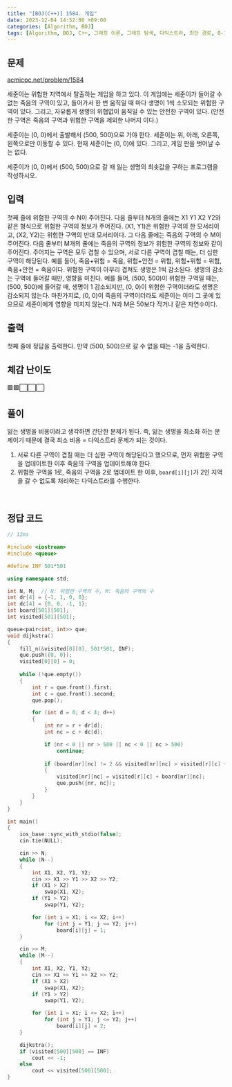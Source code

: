 ```yaml
---
title: "[BOJ(C++)] 1584. 게임"
date: 2023-12-04 14:52:00 +09:00
categories: [Algorithm, BOJ]
tags: [Algorithm, BOJ, C++, 그래프 이론, 그래프 탐색, 다익스트라, 최단 경로, 0-1 너비 우선탐색, Gold 5]
---
```

## **문제**
[acmicpc.net/problem/1584](https://www.acmicpc.net/problem/1584)
<br>

세준이는 위험한 지역에서 탈출하는 게임을 하고 있다. 이 게임에는 세준이가 들어갈 수 없는 죽음의 구역이 있고, 들어가서 한 번 움직일 때 마다 생명이 1씩 소모되는 위험한 구역이 있다. 그리고, 자유롭게 생명의 위협없이 움직일 수 있는 안전한 구역이 있다. (안전한 구역은 죽음의 구역과 위험한 구역을 제외한 나머지 이다.)

세준이는 (0, 0)에서 출발해서 (500, 500)으로 가야 한다. 세준이는 위, 아래, 오른쪽, 왼쪽으로만 이동할 수 있다. 현재 세준이는 (0, 0)에 있다. 그리고, 게임 판을 벗어날 수는 없다.

세준이가 (0, 0)에서 (500, 500)으로 갈 때 잃는 생명의 최솟값을 구하는 프로그램을 작성하시오.
<br>

## **입력**
첫째 줄에 위험한 구역의 수 N이 주어진다. 다음 줄부터 N개의 줄에는 X1 Y1 X2 Y2와 같은 형식으로 위험한 구역의 정보가 주어진다. (X1, Y1)은 위험한 구역의 한 모서리이고, (X2, Y2)는 위험한 구역의 반대 모서리이다. 그 다음 줄에는 죽음의 구역의 수 M이 주어진다. 다음 줄부터 M개의 줄에는 죽음의 구역의 정보가 위험한 구역의 정보와 같이 주어진다. 주어지는 구역은 모두 겹칠 수 있으며, 서로 다른 구역이 겹칠 때는, 더 심한 구역이 해당된다. 예를 들어, 죽음+위험 = 죽음, 위험+안전 = 위험, 위험+위험 = 위험, 죽음+안전 = 죽음이다. 위험한 구역이 아무리 겹쳐도 생명은 1씩 감소된다. 생명의 감소는 구역에 들어갈 때만, 영향을 미친다. 예를 들어, (500, 500)이 위험한 구역일 때는, (500, 500)에 들어갈 때, 생명이 1 감소되지만, (0, 0)이 위험한 구역이더라도 생명은 감소되지 않는다. 마찬가지로, (0, 0)이 죽음의 구역이더라도 세준이는 이미 그 곳에 있으므로 세준이에게 영향을 미치지 않는다. N과 M은 50보다 작거나 같은 자연수이다.
<br>

## **출력**
첫째 줄에 정답을 출력한다. 만약 (500, 500)으로 갈 수 없을 때는 -1을 출력한다.
<br>

## **체감 난이도**
🟩🟩⬜⬜⬜
<br>

## **풀이**
잃는 생명을 비용이라고 생각하면 간단한 문제가 된다. 즉, 잃는 생명을 최소화 하는 문제이기 때문에 결국 최소 비용 = 다익스트라 문제가 되는 것이다.

1. 서로 다른 구역이 겹칠 때는 더 심한 구역이 해당된다고 했으므로, 먼저 위험한 구역을 업데이트한 이후 죽음의 구역을 업데이트해야 한다.
2. 위험한 구역을 1로, 죽음의 구역을 2로 업데이트 한 이후, `board[i][j]`가 2인 지역을 갈 수 없도록 처리하는 다익스트라를 수행한다.
<br>

## **정답 코드**
```c++
// 12ms

#include <iostream>
#include <queue>

#define INF 501*501

using namespace std;

int N, M;  // N: 위험한 구역의 수, M: 죽음의 구역의 수
int dr[4] = {-1, 1, 0, 0};
int dc[4] = {0, 0, -1, 1};
int board[501][501];
int visited[501][501];

queue<pair<int, int>> que;
void dijkstra()
{
    fill_n(&visited[0][0], 501*501, INF);
    que.push({0, 0});
    visited[0][0] = 0;
    
    while (!que.empty())
    {
        int r = que.front().first;
        int c = que.front().second;
        que.pop();

        for (int d = 0; d < 4; d++)
        {
            int nr = r + dr[d];
            int nc = c + dc[d];

            if (nr < 0 || nr > 500 || nc < 0 || nc > 500)
                continue;
            
            if (board[nr][nc] != 2 && visited[nr][nc] > visited[r][c] + board[nr][nc])
            {
                visited[nr][nc] = visited[r][c] + board[nr][nc];
                que.push({nr, nc});
            }
        }
    }
}

int main()
{
    ios_base::sync_with_stdio(false);
    cin.tie(NULL);

    cin >> N;
    while (N--)
    {
        int X1, X2, Y1, Y2;
        cin >> X1 >> Y1 >> X2 >> Y2;
        if (X1 > X2)
            swap(X1, X2);
        if (Y1 > Y2)
            swap(Y1, Y2);

        for (int i = X1; i <= X2; i++)
            for (int j = Y1; j <= Y2; j++)
                board[i][j] = 1;
    }

    cin >> M;
    while (M--)
    {
        int X1, X2, Y1, Y2;
        cin >> X1 >> Y1 >> X2 >> Y2;
        if (X1 > X2)
            swap(X1, X2);
        if (Y1 > Y2)
            swap(Y1, Y2);

        for (int i = X1; i <= X2; i++)
            for (int j = Y1; j <= Y2; j++)
                board[i][j] = 2;
    }

    dijkstra();
    if (visited[500][500] == INF)
        cout << -1;
    else
        cout << visited[500][500];
}
```